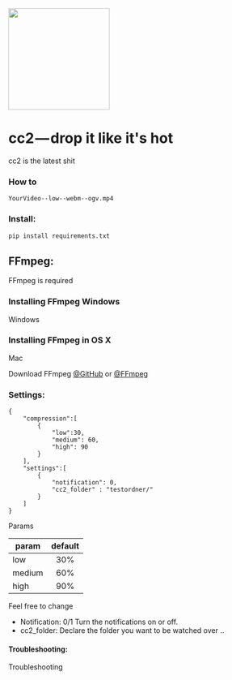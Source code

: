 <img src="http://pfuscha.cool:3000/" width="200" />

# cc2 — drop it like it's hot  
cc2 is the latest shit 

### How to

```
YourVideo--low--webm--ogv.mp4
```

### Install:

```python
pip install requirements.txt
```


## FFmpeg:
FFmpeg is required

### Installing FFmpeg Windows
Windows


### Installing FFmpeg in OS X
Mac

Download FFmpeg [@GitHub](https://github.com/FFmpeg/FFmpeg) or [@FFmpeg](https://www.ffmpeg.org/)

### Settings:

```
{   
    "compression":[
        {
            "low":30,
            "medium": 60,
            "high": 90
        }
    ],
    "settings":[
        {
            "notification": 0,
            "cc2_folder" : "testordner/"
        }
    ]
}
```

Params

| param             | default       |
| -------------     |:-------------:|
| low               | 30%           | 
| medium            | 60%           |   
| high              | 90%           |   

Feel free to change 

* Notification: 0/1 Turn the notifications on or off.
* cc2_folder: Declare the folder you want to be watched over .. 



#### Troubleshooting:
Troubleshooting

